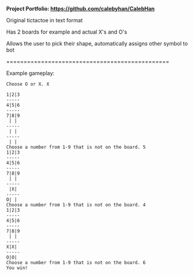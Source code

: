 **Project Portfolio: https://github.com/calebyhan/CalebHan** 

Original tictactoe in text format

Has 2 boards for example and actual X's and O's

Allows the user to pick their shape, automatically assigns other symbol to bot

===============================================

Example gameplay:
```
Choose O or X. X

1|2|3
-----
4|5|6
-----
7|8|9
 | | 
-----
 | | 
-----
 | | 
Choose a number from 1-9 that is not on the board. 5
1|2|3
-----
4|5|6
-----
7|8|9
 | | 
-----
 |X| 
-----
O| | 
Choose a number from 1-9 that is not on the board. 4
1|2|3
-----
4|5|6
-----
7|8|9
 | | 
-----
X|X| 
-----
O|O| 
Choose a number from 1-9 that is not on the board. 6
You win!
```
